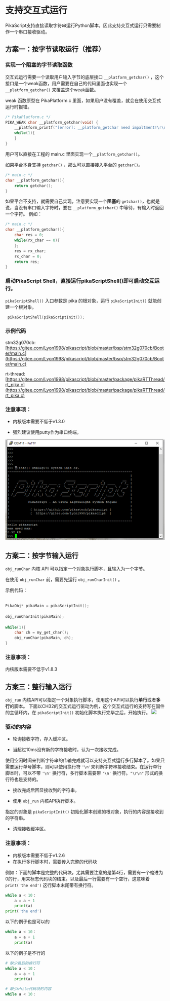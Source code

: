 # 支持交互式运行

PikaScript支持直接读取字符串运行Python脚本，因此支持交互式运行只需要制作一个串口接收驱动。

## 方案一：按字节读取运行（推荐）

### 实现一个阻塞的字节读取函数

交互式运行需要一个读取用户输入字节的底层接口 ```__platform_getchar()``` ，这个接口是一个weak函数，用户需要在自己的代码里面也实现一个 ```__platform_getchar()``` 来覆盖这个weak函数。

weak 函数原型在 PikaPlatform.c 里面，如果用户没有覆盖，就会在使用交互式运行时报错。

```c
/* PikaPlatform.c */
PIKA_WEAK char __platform_getchar(void) {
    __platform_printf("[error]: __platform_getchar need impaltment!\r\n");
    while(1){
    }
}
```

用户可以直接在工程的 main.c 里面实现一个```__platform_getchar()```。

如果平台本身支持 ```getchar()``` ，那么可以直接接入平台的 ```getchar()```。

```c
/* main.c */
char __platform_getchar(){
    return getchar();
}
```

如果平台不支持，就需要自己实现，注意要实现一个**阻塞**的 ```getchar()```，也就是说，当没有串口输入字符时，要在 ```__platform_getchar()``` 中等待，有输入时返回一个字符。
例如：

```c
/* main.c */
char __platform_getchar(){
    char res = 0;
    while(rx_char == 0){
    };
    res = rx_char;
    rx_char = 0;
    return res;
}

```
### 启动PikaScript Shell，直接运行pikaScriptShell()即可启动交互运行。

```pikaScriptShell()``` 入口参数是 pika 的根对象，运行 ```pikaScriptInit()``` 就能创建一个根对象。

```c
 pikaScriptShell(pikaScriptInit());
```

### 示例代码

stm32g070cb: [https://gitee.com/Lyon1998/pikascript/blob/master/bsp/stm32g070cb/Booter/main.c](https://gitee.com/Lyon1998/pikascript/blob/master/bsp/stm32g070cb/Booter/main.c)

rt-thread: [https://gitee.com/Lyon1998/pikascript/blob/master/package/pikaRTThread/rt_pika.c](https://gitee.com/Lyon1998/pikascript/blob/master/package/pikaRTThread/rt_pika.c)

### 注意事项：

- 内核版本需要不低于v1.3.0

- 强烈建议使用putty作为串口终端。

![](assets/1641178790145-2f026e70-4ba1-4e9a-b05f-c602b2bd8cad.png)

## 方案二：按字节输入运行

``` obj_runChar ``` 内核 API 可以指定一个对象执行脚本，且输入为一个字节。

在使用 ```obj_runChar``` 前，需要先运行 ```obj_runCharInit()``` 。

示例代码：

``` C

PikaObj* pikaMain = pikaScriptInit();

obj_runCharInit(pikaMain);

while(1){
    char ch = my_get_char();
    obj_runChar(pikaMain, ch);
}

```

### 注意事项：
内核版本需要不低于v1.8.3

## 方案三：整行输入运行

```obj_run``` 内核API可以指定一个对象执行脚本，使用这个API可以执行**单行**或者**多行**的脚本。
下面以CH32的交互式运行驱动为例，这个交互式运行的支持写在固件的主循环内，在 ```pikaScriptInit()``` 初始化脚本执行完毕之后，开始执行。
![](assets/1638495382112-7d45db4b-c1d5-4573-a06e-7b72140a3abf.webp)

### 驱动的内容

- 轮询接收字符，存入缓冲区。

- 当超过10ms没有新的字符接收时，认为一次接收完成。

使用空闲时间来判断字符串的传输完成就可以支持交互式运行多行脚本了。如果只需要运行单号脚本，则可以使用换行符 ```'\n'```来判断字符串接收结束。在运行单行脚本时，可以不带 ```'\n'``` 换行符，多行脚本需要带 ```'\n'``` 换行符。```"\r\n"``` 形式的换行符也是支持的。

- 接收完成后回显接收到的字符串。

- 使用 ```obj_run``` 内核API执行脚本。

指定的对象是 ```pikaScriptInit()``` 初始化脚本创建的根对象，执行的内容是接收到的字符串。

- 清理接收缓冲区。

### 注意事项：

-  内核版本需要不低于v1.2.6
-  在执行多行脚本时，需要传入完整的代码块

例如：下面的脚本是完整的代码块，尤其需要注意的是第4行，需要有一个缩进为0的行，用来标志代码块的结束。以及最后一行需要有一个空行，这意味着 `print('the end')` 这行脚本末尾带有换行符。

```python
while a < 10：
	a = a + 1
    print(a)
print('the end')

```
以下的例子也是可以的
```python
while a < 10：
	a = a + 1
    print(a)

```
以下的例子是不行的
```python
# 缺少最后的换行符
while a < 10：
	a = a + 1
    print(a)
```
```python
# 缺少while代码块的内容
while a < 10：

```
